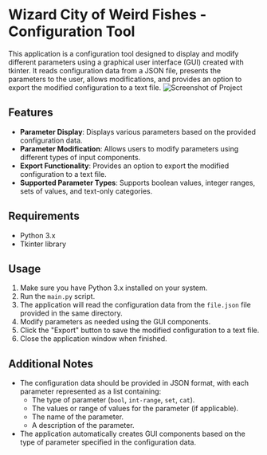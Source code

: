 # Wizard City of Weird Fishes - Configuration Tool

This application is a configuration tool designed to display and modify different parameters using a graphical user interface (GUI) created with tkinter. It reads configuration data from a JSON file, presents the parameters to the user, allows modifications, and provides an option to export the modified configuration to a text file.
![Screenshot of Project](https://github.com/QcTL/CoWF-VarImport/assets/71326643/441a91c2-e282-4e74-ac6d-a24dabbf1f79)

## Features

- **Parameter Display**: Displays various parameters based on the provided configuration data.
- **Parameter Modification**: Allows users to modify parameters using different types of input components.
- **Export Functionality**: Provides an option to export the modified configuration to a text file.
- **Supported Parameter Types**: Supports boolean values, integer ranges, sets of values, and text-only categories.

## Requirements

- Python 3.x
- Tkinter library

## Usage

1. Make sure you have Python 3.x installed on your system.
2. Run the `main.py` script.
3. The application will read the configuration data from the `file.json` file provided in the same directory.
4. Modify parameters as needed using the GUI components.
5. Click the "Export" button to save the modified configuration to a text file.
6. Close the application window when finished.

## Additional Notes

- The configuration data should be provided in JSON format, with each parameter represented as a list containing:
  - The type of parameter (`bool`, `int-range`, `set`, `cat`).
  - The values or range of values for the parameter (if applicable).
  - The name of the parameter.
  - A description of the parameter.
- The application automatically creates GUI components based on the type of parameter specified in the configuration data.

